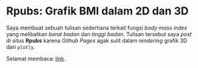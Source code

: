 Rpubs: Grafik BMI dalam 2D dan 3D
================

Saya membuat sebuah tulisan sederhana terkait fungsi *body mass index*
yang melibatkan *berat badan* dan *tinggi badan*. Tulisan tersebut saya
*post* di situs **Rpubs** karena *Github Pages* agak sulit dalam
*rendering* grafik 3D dari `plotly`.

Selamat membaca: [link](https://rpubs.com/QRA_NFI/bmi).
